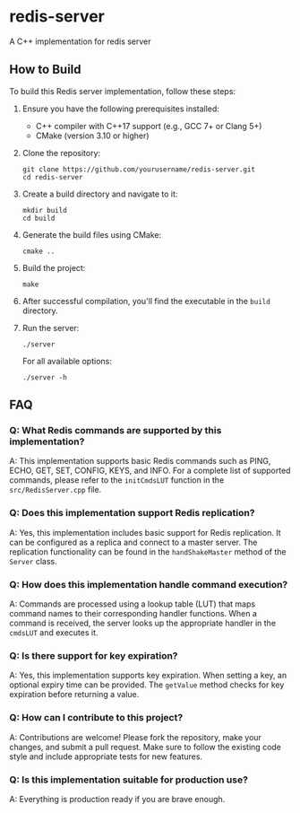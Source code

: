 # redis-server
A C++ implementation for redis server

## How to Build

To build this Redis server implementation, follow these steps:

1. Ensure you have the following prerequisites installed:
   - C++ compiler with C++17 support (e.g., GCC 7+ or Clang 5+)
   - CMake (version 3.10 or higher)

2. Clone the repository:
   ```
   git clone https://github.com/yourusername/redis-server.git
   cd redis-server
   ```

3. Create a build directory and navigate to it:
   ```
   mkdir build
   cd build
   ```

4. Generate the build files using CMake:
   ```
   cmake ..
   ```

5. Build the project:
   ```
   make
   ```

6. After successful compilation, you'll find the executable in the `build` directory.

7. Run the server:
   ```
   ./server
   ```
   For all available options:
   ```
   ./server -h
   ```  
   
## FAQ

### Q: What Redis commands are supported by this implementation?
A: This implementation supports basic Redis commands such as PING, ECHO, GET, SET, CONFIG, KEYS, and INFO. For a complete list of supported commands, please refer to the `initCmdsLUT` function in the `src/RedisServer.cpp` file.

### Q: Does this implementation support Redis replication?
A: Yes, this implementation includes basic support for Redis replication. It can be configured as a replica and connect to a master server. The replication functionality can be found in the `handShakeMaster` method of the `Server` class.

### Q: How does this implementation handle command execution?
A: Commands are processed using a lookup table (LUT) that maps command names to their corresponding handler functions. When a command is received, the server looks up the appropriate handler in the `cmdsLUT` and executes it.

### Q: Is there support for key expiration?
A: Yes, this implementation supports key expiration. When setting a key, an optional expiry time can be provided. The `getValue` method checks for key expiration before returning a value.

### Q: How can I contribute to this project?
A: Contributions are welcome! Please fork the repository, make your changes, and submit a pull request. Make sure to follow the existing code style and include appropriate tests for new features.

### Q: Is this implementation suitable for production use?
A: Everything is production ready if you are brave enough. 



